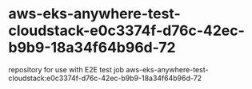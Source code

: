 # aws-eks-anywhere-test-cloudstack-e0c3374f-d76c-42ec-b9b9-18a34f64b96d-72
repository for use with E2E test job aws-eks-anywhere-test-cloudstack:e0c3374f-d76c-42ec-b9b9-18a34f64b96d-72
